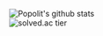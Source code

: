 ![Popolit's github stats](https://github-readme-stats.vercel.app/api?username=Popolit&show_icons=true&theme=radical)
</br>
![solved.ac tier](http://mazassumnida.wtf/api/v2/generate_badge?boj=popoli31)

